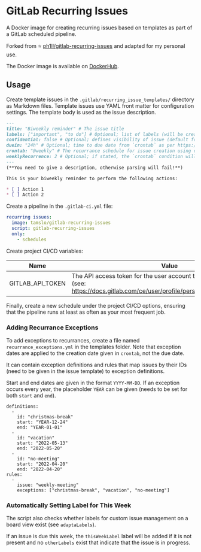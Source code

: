 # GitLab Recurring Issues

A Docker image for creating recurring issues based on templates as part of a GitLab scheduled pipeline.

Forked from ⭐ [ph1ll/gitlab-recurring-issues](https://github.com/ph1ll/gitlab-recurring-issues) and adapted for my personal use.

The Docker image is available on [DockerHub](https://hub.docker.com/repository/docker/tamslo/gitlab-issue-automation).

## Usage

Create template issues in the `.gitlab/recurring_issue_templates/` directory as Markdown files. Template issues use YAML front matter for configuration settings. The template body is used as the issue description.

```markdown
---
title: "Biweekly reminder" # The issue title
labels: ["important", "to do"] # Optional; list of labels (will be created if not present)
confidential: false # Optional; defines visibility of issue (default for bool in Go is false)
duein: "24h" # Optional; time to due date from `crontab` as per https://pkg.go.dev/time?tab=doc#ParseDuration (e.g "30m", "1h")
crontab: "@weekly" # The recurrance schedule for issue creation using crontab syntax
weeklyRecurrence: 2 # Optional; if stated, the `crontab` condition will only be applied to every n-th week, based on titles of present issues
---
(**You need to give a description, otherwise parsing will fail!**)

This is your biweekly reminder to perform the following actions:

* [ ] Action 1
* [ ] Action 2
```

Create a pipeline in the `.gitlab-ci.yml` file:

```yaml
recurring issues:
  image: tamslo/gitlab-recurring-issues
  script: gitlab-recurring-issues
  only: 
    - schedules
```

Create project CI/CD variables:

| Name | Value |
| ---- | ----- |
| GITLAB_API_TOKEN | The API access token for the user account that will create the issues (see: https://docs.gitlab.com/ce/user/profile/personal_access_tokens.html) | 

Finally, create a new schedule under the project CI/CD options, ensuring that the pipeline runs at least as often as your most frequent job.

### Adding Recurrance Exceptions

To add exceptions to recurrances, create a file named `recurrance_exceptions.yml` in the templates folder. Note that exception dates are applied to the creation date given in `crontab`, not the due date.

It can contain exception definitions and rules that map issues by their IDs (need to be given in the issue template) to exception definitions.

Start and end dates are given in the format `YYYY-MM-DD`. If an exception occurs every year, the placeholder `YEAR` can be given (needs to be set for both `start` and `end`). 

```
definitions:
  -
    id: "christmas-break"
    start: "YEAR-12-24"
    end: "YEAR-01-01"
  -
    id: "vacation"
    start: "2022-05-13"
    end: "2022-05-20"
  -
    id: "no-meeting"
    start: "2022-04-20"
    end: "2022-04-20"
rules:
  -
    issue: "weekly-meeting"
    exceptions: ["christmas-break", "vacation", "no-meeting"]
```

### Automatically Setting Label for This Week

The script also checks whether labels for custom issue management on a board view exist (see `adaptaLabels`).

If an issue is due this week, the `thisWeekLabel` label will be added if it is not present and no `otherLabels` exist that indicate that the issue is in progress.